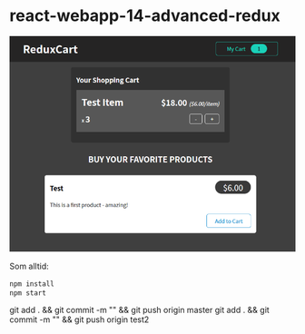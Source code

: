 # react-webapp-14-advanced-redux

![app](src/assets/app.png)

Som alltid:
```
npm install
npm start
```

git add . && git commit -m "" && git push origin master
git add . && git commit -m "" && git push origin test2